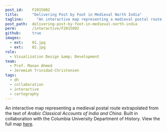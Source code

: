 ```yaml
---
post_id:    F2015002
title:      "Delivering Post by Foot in Medieval North India"
tagline:	  "An interactive map representing a medieval postal route extrapolated from the text of <i>Arabic Classical Accounts of India and China</i>. Built in collaboration with the Columbia University Department of History."
post_path:  delivering-post-by-foot-in-medieval-north-india
perm:       /interactive/F2015002
github:     true
images:
  - ext:    01.jpg
  - ext:    02.jpg
role:
  - Visualization Design &amp; Development
team:
  - Prof. Manan Ahmed
  - Jeremiah Trinidad-Christensen
tags:
  - dh
  - collaboration
  - interactive
  - cartography
---
```

An interactive map representing a medieval postal route extrapolated from the text of _Arabic Classical Accounts of India and China_. Built in collaboration with the Columbia University Department of History. View the full map [here](/interactive/F2015002).
